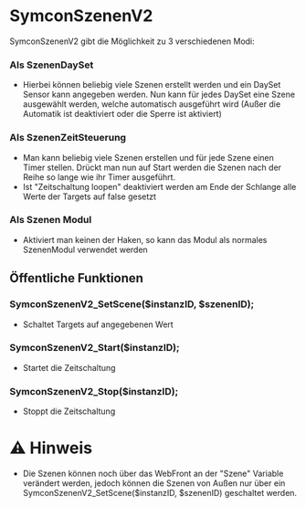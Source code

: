 # SymconSzenenV2
SymconSzenenV2 gibt die Möglichkeit zu 3 verschiedenen Modi:
### Als SzenenDaySet
* Hierbei können beliebig viele Szenen erstellt werden und ein DaySet Sensor kann angegeben werden. Nun kann für jedes DaySet eine Szene ausgewählt werden, welche automatisch ausgeführt wird (Außer die Automatik ist deaktiviert oder die Sperre ist aktiviert)
### Als SzenenZeitSteuerung
* Man kann beliebig viele Szenen erstellen und für jede Szene einen Timer stellen. Drückt man nun auf Start werden die Szenen nach der Reihe so lange wie ihr Timer ausgeführt.
* Ist "Zeitschaltung loopen" deaktiviert werden am Ende der Schlange alle Werte der Targets auf false gesetzt
### Als Szenen Modul
* Aktiviert man keinen der Haken, so kann das Modul als normales SzenenModul verwendet werden
## Öffentliche Funktionen
### SymconSzenenV2_SetScene($instanzID, $szenenID);
* Schaltet Targets auf angegebenen Wert
### SymconSzenenV2_Start($instanzID);
* Startet die Zeitschaltung 
### SymconSzenenV2_Stop($instanzID);
* Stoppt die Zeitschaltung 
# :warning: Hinweis
* Die Szenen können noch über das WebFront an der "Szene" Variable verändert werden, jedoch können die Szenen von Außen nur über ein SymconSzenenV2_SetScene($instanzID, $szenenID) geschaltet werden. 
